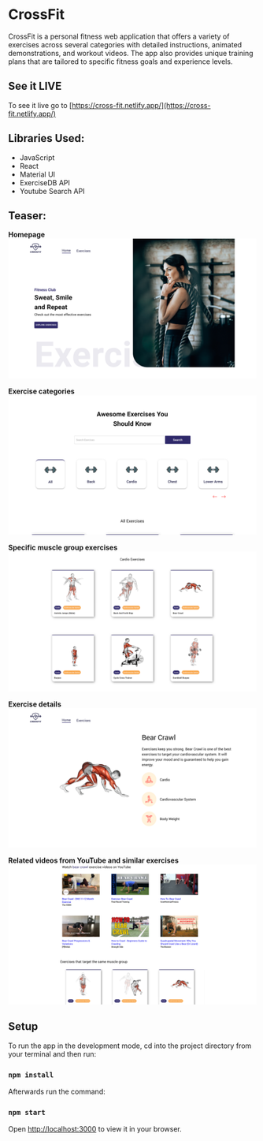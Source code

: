 # CrossFit
CrossFit is a personal fitness web application that offers a variety of exercises across several categories with detailed instructions, animated demonstrations, and workout videos. 
The app also provides unique training plans that are tailored to specific fitness goals and experience levels.

## See it LIVE
To see it live go to [https://cross-fit.netlify.app/](https://cross-fit.netlify.app/)

## Libraries Used:
- JavaScript
- React
- Material UI
- ExerciseDB API
- Youtube Search API

## Teaser:
**Homepage**
![Homepage screenshot](/screenshots/Screenshot1.png?raw=true "CrossFit Homepage")

**Exercise categories**
![Exercise categories screenshot](/screenshots/Screenshot2.png?raw=true "Exercise categories")

**Specific muscle group exercises**
![Specific muscle group exercises screenshot](/screenshots/Screenshot3.png?raw=true "Specific muscle group exercises")

**Exercise details**
![Exercise details screenshot](/screenshots/Screenshot4.png?raw=true "Exercise details")

**Related videos from YouTube and similar exercises**
![Similar exercises screenshot](/screenshots/Screenshot5.png?raw=true "Related videos from YouTube and similar exercises")

## Setup
To run the app in the development mode, cd into the project directory from your terminal and then run:
### `npm install`

Afterwards run the command:
### `npm start`

Open [http://localhost:3000](http://localhost:3000) to view it in your browser.